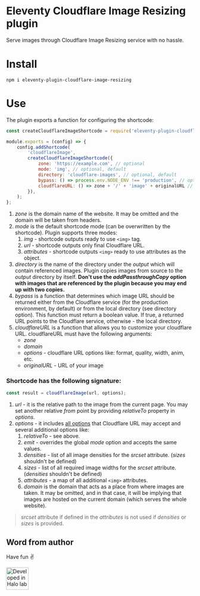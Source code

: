 # Eleventy Cloudflare Image Resizing plugin

Serve images through Cloudflare Image Resizing service with no hassle.

# Install

```shell
npm i eleventy-plugin-cloudflare-image-resizing
```

# Use

The plugin exports a function for configuring the shortcode:

```js
const createCloudflareImageShortcode = require('eleventy-plugin-cloudflare-image-resizing');

module.exports = (config) => {
	config.addShortcode(
		'cloudflareImage',
		createCloudflareImageShortcode({
			zone: 'https://example.com', // optional
			mode: 'img', // optional, default
			directory: 'cloudflare-images', // optional, default
			bypass: () => process.env.NODE_ENV !== 'production', // optional, default
			cloudflareURL: () => zone + '/' + 'image' + originalURL // optional, usage example
		}),
	);
};
```

1. _zone_ is the domain name of the website. It may be omitted and the domain will be taken from headers.
2. _mode_ is the default shortcode mode (can be overwritten by the shortcode).
   Plugin supports three modes:
   1. _img_ - shortcode outputs ready to use `<img>` tag.
   2. _url_ - shortcode outputs only final Cloudflare URL.
   3. _attributes_ - shortcode outputs `<img>` ready to use attributes as the object.
3. _directory_ is the name of the directory under the _output_ which will contain referenced images.
	 Plugin copies images from source to the _output_ directory by itself. **Don't use the _addPassthroughCopy_ option
	 with images that are referenced by the plugin because you may end up with two copies.**
4. _bypass_ is a function that determines which image URL should be returned either from the Cloudflare service (for 
	 the production environment, by default) or from the local directory (see directory option). 
   This function must return a boolean value. If true, a returned URL points to the Cloudflare service, otherwise - 
	 the local directory.
5. _cloudflareURL_ is a function that allows you to customize your cloudflare URL.
	 cloudflareURL must have the following arguments: 
   * _zone_
   * _domain_
   * _options_ - cloudflare URL options like: format, quality, width, anim, etc.
   * _originalURL_ - URL of your image

### Shortcode has the following signature:

```js
const result = cloudflareImage(url, options);
```

1. _url_ - it is the relative path to the image from the current page. You may set another relative _from_
   point by providing _relativeTo_ property in _options_.
2. _options_ - it includes [all options](https://developers.cloudflare.com/images/image-resizing/url-format/#options) that Cloudflare URL may accept and several additional options like:
   1. _relativeTo_ - see above.
   2. _emit_ - overrides the global _mode_ option and accepts the same values.
   3. _densities_ - list of all image densities for the _srcset_ attribute. (_sizes_ shouldn't be defined)
   4. _sizes_ - list of all required image widths for the _srcset_ attribute. (_densities_ shouldn't be defined)
   5. _attributes_ - a map of all additional `<img>` attributes.
   6. _domain_ is the domain that acts as a place from where images are taken.
			It may be omitted, and in that case, it will be implying that images are hosted on the current domain (which serves
			the whole website).

> _srcset_ attribute if defined in the _attributes_ is not used if _densities_ or _sizes_ is provided.

## Word from author

Have fun ✌️

<a href="https://www.halo-lab.com/?utm_source=github-brifinator-3000">
  <img src="https://api.halo-lab.com/wp-content/uploads/dev_halo.svg" alt="Developed in Halo lab" height="60">
</a>
